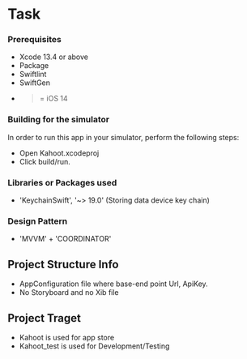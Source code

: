# Task

### Prerequisites
* Xcode 13.4 or above
* Package
* Swiftlint
* SwiftGen
* >= iOS 14

### Building for the simulator
In order to run this app in your simulator, perform the following steps:
* Open Kahoot.xcodeproj
* Click build/run.

### Libraries or Packages used
* 'KeychainSwift', '~> 19.0' (Storing data device key chain)

### Design Pattern
* 'MVVM' + 'COORDINATOR'


## Project Structure Info
* AppConfiguration file where base-end point Url, ApiKey.
* No Storyboard and no Xib file

## Project Traget
* Kahoot is used for app store
* Kahoot_test is used for Development/Testing


